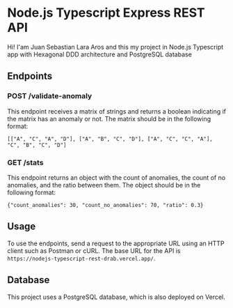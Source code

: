 # Node.js Typescript Express REST API

Hi! I'am Juan Sebastian Lara Aros and this my project in Node.js Typescript app with Hexagonal DDD architecture and PostgreSQL database

## Endpoints

### POST /validate-anomaly

This endpoint receives a matrix of strings and returns a boolean indicating if the matrix has an anomaly or not. The matrix should be in the following format:

```
[["A", "C", "A", "D"], ["A", "B", "C", "D"], ["A", "C", "C", "A"], "C", "B", "C", "D"]
```

### GET /stats

This endpoint returns an object with the count of anomalies, the count of no anomalies, and the ratio between them. The object should be in the following format:

```
{"count_anomalies": 30, "count_no_anomalies": 70, "ratio": 0.3}
```

## Usage

To use the endpoints, send a request to the appropriate URL using an HTTP client such as Postman or cURL. The base URL for the API is `https://nodejs-typescript-rest-drab.vercel.app/`.

## Database

This project uses a PostgreSQL database, which is also deployed on Vercel.
